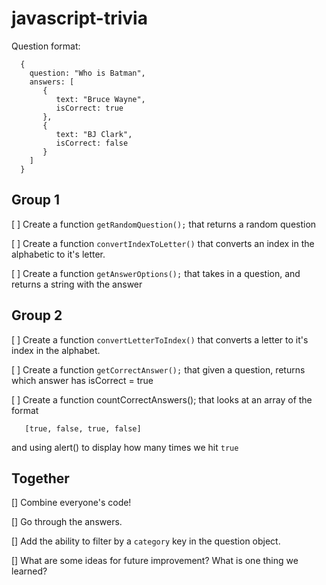 # javascript-trivia

Question format:

```
  {
    question: "Who is Batman",
    answers: [
       {
          text: "Bruce Wayne",
          isCorrect: true
       },
       {
          text: "BJ Clark",
          isCorrect: false
       }
    ]
  }
```

## Group 1

[ ] Create a function `getRandomQuestion();` that returns a random question

[ ] Create a function `convertIndexToLetter()` that converts an index in the alphabetic to it's letter.

[ ] Create a function `getAnswerOptions();` that takes in a question, and returns a string with the answer 


## Group 2

[ ] Create a function `convertLetterToIndex()` that converts a letter to it's index in the alphabet.

[ ] Create a function `getCorrectAnswer();` that given a question, returns which answer has isCorrect = true

[ ] Create a function countCorrectAnswers(); that looks at an array of the format

```
   [true, false, true, false]
```

and using alert() to display how many times we hit `true`

## Together

[] Combine everyone's code!

[] Go through the answers.

[] Add the ability to filter by a `category` key in the question object.

[] What are some ideas for future improvement? What is one thing we learned?
